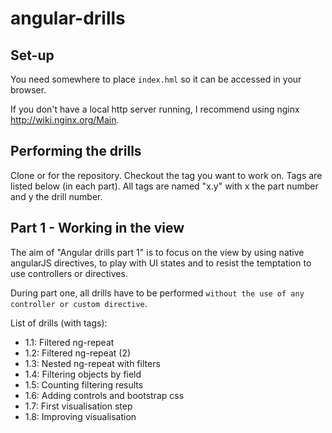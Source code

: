 angular-drills
==============

Set-up
------
You need somewhere to place `index.hml` so it can be accessed in your browser.

If you don't have a local http server running, I recommend using nginx http://wiki.nginx.org/Main.

Performing the drills
---------------------
Clone or for the repository.
Checkout the tag you want to work on. Tags are listed below (in each part). All tags are named "x.y" with x the part number and y the drill number.

Part 1 - Working in the view
----------------------------
The aim of "Angular drills part 1" is to focus on the view by using native angularJS directives, to play with UI states and to resist the temptation to use controllers or directives.

During part one, all drills have to be performed `without the use of any controller or custom directive`.

List of drills (with tags):
- 1.1: Filtered ng-repeat
- 1.2: Filtered ng-repeat (2)
- 1.3: Nested ng-repeat with filters
- 1.4: Filtering objects by field
- 1.5: Counting filtering results
- 1.6: Adding controls and bootstrap css
- 1.7: First visualisation step
- 1.8: Improving visualisation
